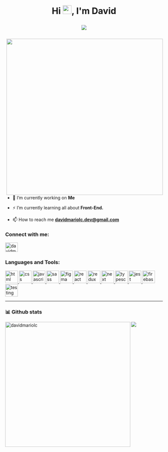 <h1 align="center">
Hi <img src="https://media.giphy.com/media/hvRJCLFzcasrR4ia7z/giphy.gif" width="28">, I'm David
<p>
  <img
       align="center"
     src="https://readme-typing-svg.herokuapp.com?font=Jetbrain+Mono&color=76F78C&lines=A+passionate+frontend+Student;Always+learning+new+things"
     >
</p>
</h1>




<img align="right" src="https://media.giphy.com/media/SWoSkN6DxTszqIKEqv/giphy.gif" width="500"/>

- 🔭 I’m currently working on **Me**

-  ⚡ I’m currently learning all about **Front-End.**

- 📫 How to reach me **davidmariolc.dev@gmail.com**



<h3 align="left">Connect with me:</h3>

<p align="left">  

<a href="https://twitter.com/davidmariolc" target="_blank">
  <img align="center" src="https://raw.githubusercontent.com/rahuldkjain/github-profile-readme-generator/master/src/images/icons/Social/twitter.svg" alt="davidmariolc" height="30" width="40" />
  </a>

</p>

<h3 align="left">Languages and Tools:</h3>
<p align="left">
  
  <a href="https://www.w3schools.com/css/" target="_blank">
    <img src="https://portafolio-davidmariolc.vercel.app/_next/image?url=%2F_next%2Fstatic%2Fmedia%2Fhtml.4eceae4f.svg&w=48&q=75" alt="html" width="40" height="40"/> 
  </a>
  <a href="https://www.w3.org/html/" target="_blank"> 
    <img src="https://portafolio-davidmariolc.vercel.app/_next/image?url=%2F_next%2Fstatic%2Fmedia%2Fcss.1db180c3.svg&w=48&q=75" alt="css" width="40" height="40"/> 
  </a>
   <a href="https://git-scm.com/" target="_blank">
    <img src="https://portafolio-davidmariolc.vercel.app/_next/image?url=%2F_next%2Fstatic%2Fmedia%2Fjavascript.e00c672d.svg&w=48&q=75" alt="javascript" width="40" height="40"/> 
  </a> 
  <a href="https://developer.mozilla.org/en-US/docs/Web/JavaScript" target="_blank">
    <img src="https://portafolio-davidmariolc.vercel.app/_next/image?url=%2F_next%2Fstatic%2Fmedia%2Fsass.99374969.svg&w=48&q=75" alt="sass" width="40" height="40"/>
  </a> 
 
  <a href="https://www.figma.com/" target="_blank"> 
    <img src="https://portafolio-davidmariolc.vercel.app/_next/image?url=%2F_next%2Fstatic%2Fmedia%2Ffigma.dfc56bcd.svg&w=32&q=75" alt="figma" width="40" height="40"/> 
  </a>
 <a href="https://sass-lang.com" target="_blank">
   <img src="https://portafolio-davidmariolc.vercel.app/_next/image?url=%2F_next%2Fstatic%2Fmedia%2Freact.539f3c4f.svg&w=48&q=75" alt="react" width="40" height="40"/> 
 </a>
   <a href="https://sass-lang.com" target="_blank">
   <img src="https://portafolio-davidmariolc.vercel.app/_next/image?url=%2F_next%2Fstatic%2Fmedia%2Fredux.3c537963.svg&w=48&q=75" alt="redux" width="40" height="40"/> 
 </a>
   </a>
   <a href="https://sass-lang.com" target="_blank">
   <img src="https://portafolio-davidmariolc.vercel.app/_next/image?url=%2F_next%2Fstatic%2Fmedia%2Fnext.066f40e5.svg&w=48&q=75" alt="next" width="40" height="40"/> 
 </a>
    <a href="https://sass-lang.com" target="_blank">
   <img src="https://portafolio-davidmariolc.vercel.app/_next/image?url=%2F_next%2Fstatic%2Fmedia%2Ftypescript.d143316a.svg&w=48&q=75" alt="typescript" width="40" height="40"/> 
 </a>
    <a href="https://sass-lang.com" target="_blank">
   <img src="https://portafolio-davidmariolc.vercel.app/_next/image?url=%2F_next%2Fstatic%2Fmedia%2Fjest.6aea5032.svg&w=48&q=75" alt="jest" width="40" height="40"/> 
 </a>
 <a href="https://sass-lang.com" target="_blank">
   <img src="https://portafolio-davidmariolc.vercel.app/_next/image?url=%2F_next%2Fstatic%2Fmedia%2Ffirebase.91f53171.svg&w=48&q=75" alt="firebase" width="40" height="40"/> 
 </a>
  <a href="https://sass-lang.com" target="_blank">
   <img src="https://portafolio-davidmariolc.vercel.app/_next/image?url=%2F_next%2Fstatic%2Fmedia%2Ftesting.5e1bb858.svg&w=48&q=75" alt="testing" width="40" height="40"/> 
 </a>
</p>


<hr> 
<h3 >📊 Github stats</h3>
<!-- <br/> -->
<img align="left"  src="https://github-readme-stats.vercel.app/api?username=davidmariolc&show_icons=true&locale=en&theme=react&hide_border=true&bg_color=1d1f21&title_color=ffffff&icon_color=2bbc8a" alt="davidmariolc"  width="400px"/>   
<img  src="https://github-readme-stats.vercel.app/api/top-langs/?username=davidmariolc&layout=compact&theme=react&hide_border=true&bg_color=1d1f21&title_color=ffffff&icon_color=2bbc8a" />




